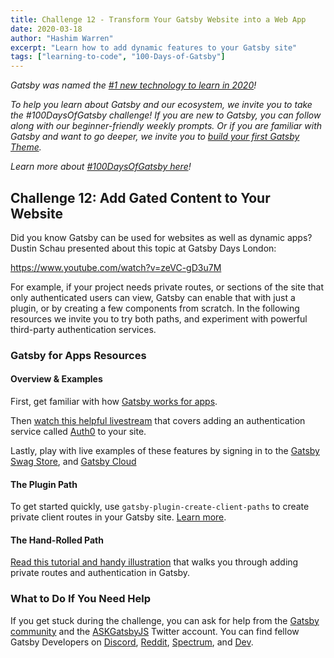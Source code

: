```yaml
---
title: Challenge 12 - Transform Your Gatsby Website into a Web App
date: 2020-03-18
author: "Hashim Warren"
excerpt: "Learn how to add dynamic features to your Gatsby site"
tags: ["learning-to-code", "100-Days-of-Gatsby"]
---
```


_Gatsby was named the [#1 new technology to learn in 2020](https://www.cnbc.com/2019/12/02/10-hottest-tech-skills-that-could-pay-off-most-in-2020-says-new-report.html)!_

_To help you learn about Gatsby and our ecosystem, we invite you to take the #100DaysOfGatsby challenge! If you are new to Gatsby, you can follow along with our beginner-friendly weekly prompts. Or if you are familiar with Gatsby and want to go deeper, we invite you to [build your first Gatsby Theme](/docs/themes/building-themes/)._

_Learn more about [#100DaysOfGatsby here](/blog/100days)!_

## Challenge 12: Add Gated Content to Your Website

Did you know Gatsby can be used for websites as well as dynamic apps? Dustin Schau presented about this topic at Gatsby Days London:

https://www.youtube.com/watch?v=zeVC-gD3u7M

For example, if your project needs private routes, or sections of the site that only authenticated users can view, Gatsby can enable that with just a plugin, or by creating a few components from scratch. In the following resources we invite you to try both paths, and experiment with powerful third-party authentication services.

### Gatsby for Apps Resources

#### Overview & Examples

First, get familiar with how [Gatsby works for apps](/docs/adding-app-and-website-functionality/).

Then [watch this helpful livestream](/blog/2019-03-21-add-auth0-to-gatsby-livestream/) that covers adding an authentication service called [Auth0](https://auth0.com/) to your site.

Lastly, play with live examples of these features by signing in to the [Gatsby Swag Store](https://store.gatsbyjs.org/), and [Gatsby Cloud](https://gatsbyjs.com/cloud)

#### The Plugin Path

To get started quickly, use `gatsby-plugin-create-client-paths` to create private client routes in your Gatsby site. [Learn more](/packages/gatsby-plugin-create-client-paths).

#### The Hand-Rolled Path

[Read this tutorial and handy illustration](/docs/client-only-routes-and-user-authentication/) that walks you through adding private routes and authentication in Gatsby.

### What to Do If You Need Help

If you get stuck during the challenge, you can ask for help from the [Gatsby community](/contributing/community/) and the [ASKGatsbyJS](https://twitter.com/AskGatsbyJS) Twitter account. You can find fellow Gatsby Developers on [Discord](https://discordapp.com/invite/gatsby), [Reddit](https://www.reddit.com/r/gatsbyjs/), [Spectrum](https://spectrum.chat/gatsby-js), and [Dev](https://dev.to/t/gatsby).
